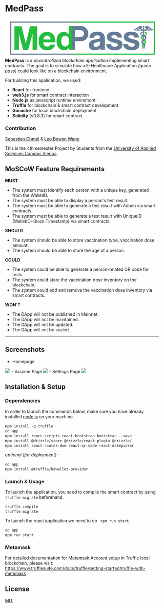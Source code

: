 # MedPass
![MedPass](/app/src/img/logo.png)
**MedPass** is a *decentralized blockchain application* implementing smart contracts. The goal is to simulate how a E-Healthcare Application *(green pass)* could look like on a blockchain environment.

For building this application, we used: 
- **React** for frontend
- **web3.js** for smart contract interaction
- **Node.js** as javascript runtime enviremont
- **Truffle** for blockchain & smart contract development
- **Ganache** for local blockchain deployment
- **Solidity** (v0.8.3) for smart contract.

### Contribution
[Sebastian Chmel](https://github.com/uknow4real) & [Leo Bowen Wang](https://github.com/leobowenwang)

This is the 4th semester Project by Students from the [University of Applied Sciences Campus Vienna](https://www.fh-campuswien.ac.at/en/studies/study-courses/detail/computer-science-and-digital-communications-full-time.html).

## MoSCoW Feature Requirements
**MUST**
- The system must identify each person with a unique key, generated from the WalletID.
- The system must be able to display a person's test result.
- The system must be able to generate a test result with Admin via smart contracts.
- The system must be able to generate a test result with UniqueID (WalletID+Block.Timestamp) via smart contracts.

**SHOULD**
- The system should be able to store vaccination type, vaccination dose amount.
- The system should be able to store the age of a person.

**COULD**
- The system could be able to generate a person-related QR code for tests.
- The system could store the vaccination dose inventory on the blockchain.
- The system could add and remove the vaccination dose inventory via smart contracts.

**WON'T**
- The DApp will not be published in Mainnet.
- The DApp will not be maintained.
- The DApp will not be updated.
- The DApp will not be scaled.

-----

## Screenshots
- Homepage
<img src="https://i.imgur.com/TNzaQUH.png" width="400">
- Vaccine Page
<img src="https://i.imgur.com/SSsv1UW.png" width="400">
- Settings Page
<img src="https://i.imgur.com/IuZPXc9.png" width="400">

## Installation & Setup
### Dependencies
In order to launch the commands below, make sure you have already installed [node.js](https://nodejs.org/en/download/) on your machine.
```
npm install -g truffle
cd app
npm install react-scripts react-bootstrap bootstrap --save
npm install @drizzle/store @drizzle/react-plugin @drizzle/
npm install react-router-dom react-qr-code react-datepicker
```
*optional (for deployment):*
```
cd app
npm install @truffle/hdwallet-provider
```
### Launch & Usage
To launch the application, you need to compile the smart contract by using `truffle migrate` beforehand.
```
truffle compile
truffle migrate
```
To launch the react application we need to do ` npm run start`.
```
cd app
npm run start
```
### Metamask
For detailed documentation for Metamask Account setup in Truffle local blockchain, please visit:  
https://www.trufflesuite.com/docs/truffle/getting-started/truffle-with-metamask

## License
[MIT](https://choosealicense.com/licenses/mit/)
